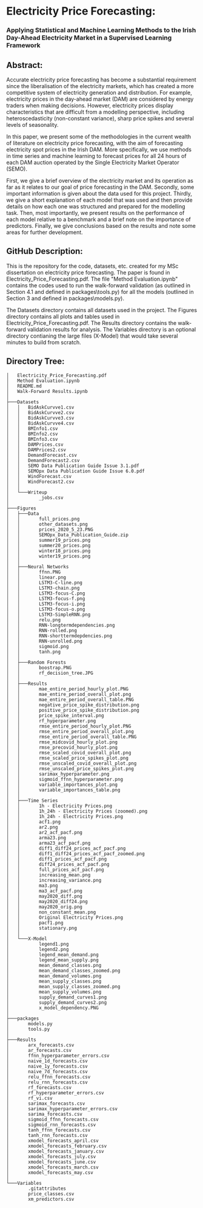 # Electricity Price Forecasting:
### Applying Statistical and Machine Learning Methods to the Irish Day-Ahead Electricity Market in a Supervised Learning Framework

## Abstract:
Accurate electricity price forecasting has become a substantial requirement since the liberalisation of the electricity markets, which has created a more competitive system of electricity generation and distribution. For example, electricity prices in the day-ahead market (DAM) are considered by energy traders when making decisions. However, electricity prices display characteristics that are difficult from a modelling perspective, including heteroscedasticity (non-constant variance), sharp price spikes and several levels of seasonality.

In this paper, we present some of the methodologies in the current wealth of literature on electricity price forecasting, with the aim of forecasting electricity spot prices in the Irish DAM. More specifically, we use methods in time series and machine learning to forecast prices for all 24 hours of each DAM auction operated by the Single Electricity Market Operator (SEMO).

First, we give a brief overview of the electricity market and its operation as far as it relates to our goal of price forecasting in the DAM. Secondly, some important information is given about the data used for this project. Thirdly, we give a short explanation of each model that was used and then provide details on how each one was structured and prepared for the modelling task. Then, most importantly, we present results on the performance of each model relative to a benchmark and a brief note on the importance of predictors. Finally, we give conclusions based on the results and note some areas for further development.

## GitHub Description:
This is the repository for the code, datasets, etc. created for my MSc dissertation on electricity price forecasting. The paper is found in Electricity_Price_Forecasting.pdf. The file "Method Evaluation.ipynb" contains the codes used to run the walk-forward validation (as outlined in Section 4.1 and defined in packages\\tools.py) for all the models (outlined in Section 3 and defined in packages\\models.py).

The Datasets directory contains all datasets used in the project. The Figures directory contains all plots and tables used in Electricity_Price_Forecasting.pdf. The Results directory contains the walk-forward validation results for analysis. The Variables directory is an optional directory contianing the large files (X-Model) that would take several minutes to build from scratch.

## Directory Tree:
```
│   Electricity_Price_Forecasting.pdf
│   Method Evaluation.ipynb
│   README.md
│   Walk-Forward Results.ipynb
│
├───Datasets
│   │   BidAskCurvve1.csv
│   │   BidAskCurvve2.csv
│   │   BidAskCurvve3.csv
│   │   BidAskCurvve4.csv
│   │   BMInfo1.csv
│   │   BMInfo2.csv
│   │   BMInfo3.csv
│   │   DAMPrices.csv
│   │   DAMPrices2.csv
│   │   DemandForecast.csv
│   │   DemandForecast2.csv
│   │   SEMO Data Publication Guide Issue 3.1.pdf
│   │   SEMOpx Data Publication Guide Issue 6.0.pdf
│   │   WindForecast.csv
│   │   WindForecast2.csv
│   │
│   └───Writeup
│           _jobs.csv
│
├───Figures
│   ├───Data
│   │       full_prices.png
│   │       other_datasets.png
│   │       prices_2020_5_23.PNG
│   │       SEMOpx_Data_Publication_Guide.zip
│   │       summer19_prices.png
│   │       summer20_prices.png
│   │       winter18_prices.png
│   │       winter19_prices.png
│   │
│   ├───Neural Networks
│   │       ffnn.PNG
│   │       linear.png
│   │       LSTM3-C-line.png
│   │       LSTM3-chain.png
│   │       LSTM3-focus-C.png
│   │       LSTM3-focus-f.png
│   │       LSTM3-focus-i.png
│   │       LSTM3-focus-o.png
│   │       LSTM3-SimpleRNN.png
│   │       relu.png
│   │       RNN-longtermdependencies.png
│   │       RNN-rolled.png
│   │       RNN-shorttermdepdencies.png
│   │       RNN-unrolled.png
│   │       sigmoid.png
│   │       tanh.png
│   │
│   ├───Random Forests
│   │       boostrap.PNG
│   │       rf_decision_tree.JPG
│   │
│   ├───Results
│   │       mae_entire_period_hourly_plot.PNG
│   │       mae_entire_period_overall_plot.png
│   │       mae_entire_period_overall_table.PNG
│   │       negative_price_spike_distribution.png
│   │       positive_price_spike_distribution.png
│   │       price_spike_interval.png
│   │       rf_hyperparameter.png
│   │       rmse_entire_period_hourly_plot.PNG
│   │       rmse_entire_period_overall_plot.png
│   │       rmse_entire_period_overall_table.PNG
│   │       rmse_midcovid_hourly_plot.png
│   │       rmse_precovid_hourly_plot.png
│   │       rmse_scaled_covid_overall_plot.png
│   │       rmse_scaled_price_spikes_plot.png
│   │       rmse_unscaled_covid_overall_plot.png
│   │       rmse_unscaled_price_spikes_plot.png
│   │       sarimax_hyperparameter.png
│   │       sigmoid_ffnn_hyperparameter.png
│   │       variable_importances_plot.png
│   │       variable_importances_table.png
│   │
│   ├───Time Series
│   │       1h - Electricity Prices.png
│   │       1h_24h - Electricity Prices (zoomed).png
│   │       1h_24h - Electricity Prices.png
│   │       acf1.png
│   │       ar2.png
│   │       ar2_acf_pacf.png
│   │       arma23.png
│   │       arma23_acf_pacf.png
│   │       diff1_diff24_prices_acf_pacf.png
│   │       diff1_diff24_prices_acf_pacf_zoomed.png
│   │       diff1_prices_acf_pacf.png
│   │       diff24_prices_acf_pacf.png
│   │       full_prices_acf_pacf.png
│   │       increasing_mean.png
│   │       increasing_variance.png
│   │       ma3.png
│   │       ma3_acf_pacf.png
│   │       may2020_diff.png
│   │       may2020_diff24.png
│   │       may2020_orig.png
│   │       non_constant_mean.png
│   │       Original Electricity Prices.png
│   │       pacf1.png
│   │       stationary.png
│   │
│   └───X-Model
│           legend1.png
│           legend2.png
│           legend_mean_demand.png
│           legend_mean_supply.png
│           mean_demand_classes.png
│           mean_demand_classes_zoomed.png
│           mean_demand_volumes.png
│           mean_supply_classes.png
│           mean_supply_classes_zoomed.png
│           mean_supply_volumes.png
│           supply_demand_curves1.png
│           supply_demand_curves2.png
│           x_model_dependency.PNG
│
├───packages
│   	models.py
│   	tools.py
│
├───Results
│       arx_forecasts.csv
│       ar_forecasts.csv
│       ffnn_hyperparameter_errors.csv
│       naive_1d_forecasts.csv
│       naive_1y_forecasts.csv
│       naive_7d_forecasts.csv
│       relu_ffnn_forecasts.csv
│       relu_rnn_forecasts.csv
│       rf_forecasts.csv
│       rf_hyperparameter_errors.csv
│       rf_vi.csv
│       sarimax_forecasts.csv
│       sarimax_hyperparameter_errors.csv
│       sarima_forecasts.csv
│       sigmoid_ffnn_forecasts.csv
│       sigmoid_rnn_forecasts.csv
│       tanh_ffnn_forecasts.csv
│       tanh_rnn_forecasts.csv
│       xmodel_forecasts_april.csv
│       xmodel_forecasts_february.csv
│       xmodel_forecasts_january.csv
│       xmodel_forecasts_july.csv
│       xmodel_forecasts_june.csv
│       xmodel_forecasts_march.csv
│       xmodel_forecasts_may.csv
│
└───Variables
        .gitattributes
        price_classes.csv
        xm_predictors.csv
```
